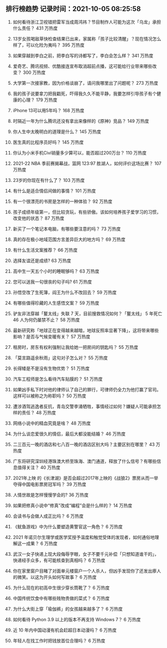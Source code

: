 
## 排行榜趋势 记录时间：2021-10-05 08:25:58
  
  1. 如何看待浙江卫视错把雷军当成周鸿祎？节目制作人可能为这次「乌龙」承担什么责任？ 431 万热度
    
  2. 13岁女孩喝敌草快检查结果已出来，家属称「孩子比较清醒」？现在情况怎么样了，可以化险为夷吗？ 395 万热度
    
  3. 如果穿越到李白之前，把李白写的诗都写了，李白会怎么样？ 341 万热度
    
  4. 爱奇艺、腾讯视频、优酷接连宣布取消超前点播，这可能给行业带来哪些改变？ 300 万热度
    
  5. 大学第一次接家教，因为价格谈崩了，请问我哪里出了问题呢？ 273 万热度
    
  6. 我的孩子说要拿刀把我戳死，吓得我久久不能平静，我要怎样引导孩子有个健康的心理？ 179 万热度
    
  7. iPhone 13可以用5年吗？ 168 万热度
    
  8. 时隔近一年为什么腾讯还没有拿出来像样的《原神》竞品？ 149 万热度
    
  9. 你人生中太晚明白的道理是什么？ 145 万热度
    
  10. 医生真的比程序员好吗？ 145 万热度
    
  11. 你认为小米手机Civi销量多少算可以，能否超过200万台？ 110 万热度
    
  12. 2021-22 NBA 季前赛揭幕战，篮网 123:97 胜湖人，如何评价这场比赛？ 107 万热度
    
  13. 23岁的你现在有什么了？ 103 万热度
    
  14. 有什么是适合情侣间做的事情？ 101 万热度
    
  15. 有一个很漂亮的书房是怎样的一种体验？ 92 万热度
    
  16. 孩子成绩年级第一，但比较贪玩，有些骄傲。该如何培养孩子爱学习的习惯，改变他的状态？ 87 万热度
    
  17. 新买了一个笔记本电脑，有哪些要注意的吗？ 73 万热度
    
  18. 真的存在极小地域范围方言差异巨大的地方吗？ 69 万热度
    
  19. 有什么生活文案推荐？ 66 万热度
    
  20. 选择友谊还是成绩? 63 万热度
    
  21. 高中生一天五个小时的睡眠够吗？ 63 万热度
    
  22. 您可以送我一句很丧的句子吗? 61 万热度
    
  23. 孙悟空改了生死簿，阎王为什么不改回去？ 59 万热度
    
  24. 有哪些值得珍藏的人生感悟文案？ 59 万热度
    
  25. 驴友非法穿越「鳌太线」失联 7 天，目前搜救情况如何？「鳌太线」 5 年死亡 46 人为何仍屡禁不止？ 58 万热度
    
  26. 最新研究称「地球正在变得越来越暗，地球反照率显著下降」，这将带来哪些影响？是否与气候变暖有关？ 57 万热度
    
  27. 租房时，房东有权利强制让我给她一把房间的钥匙吗？ 55 万热度
    
  28. 「莫言路遥余秋雨」这句对子怎么对？ 55 万热度
    
  29. 长得矮是不是没有生物优势？ 51 万热度
    
  30. 汽车工程师是怎么看待汽车贴膜的？ 51 万热度
    
  31. 如果凶手私下时对他的律师认了自己的罪行，可律师仍全力为他打赢了官司。这样可以被称之为称职吗？ 50 万热度
    
  32. 遭涉酒驾逃逸者反抗，青岛交警李涌牺牲，事情经过如何？嫌疑人可能承担怎样的责任？ 48 万热度
    
  33. 网络小说中的精血究竟是啥？ 48 万热度
    
  34. 为什么谈恋爱很久的情侣，最后大都没能结婚？ 46 万热度
    
  35. 二三百元一晚的酒店和七八百一晚的酒店区别大吗？主要区别在哪里？ 43 万热度
    
  36. 广东将研究深圳经港珠澳大桥至珠海、澳门通道，释放了什么信号？有哪些信息值得关注？ 40 万热度
    
  37. 2021年上映 的《长津湖》是否会超过2017年上映的《战狼2》票房从而一举夺得中国电影票房冠军吗？ 39 万热度
    
  38. 人情世故是怎样慢慢学会的? 36 万热度
    
  39. 如果把修真小说中“修真”改成“编程”会是什么样的？ 14 万热度
    
  40. 会读书与会做人成正比吗？ 6 万热度
    
  41. 《鱿鱼游戏》中为什么要塑造黄警官这一角色？ 6 万热度
    
  42. 2021 年诺贝尔生理学或医学奖授予温度和触觉受体的发现者，如何通俗地理解这一成果？ 6 万热度
    
  43. 武汉一女子快递上现大段侮辱字眼，女子不要千元补偿「只想知道谁干的」，快递经手众多，有可能核查到真相吗？ 6 万热度
    
  44. 你在家里窗户目睹了对面单元楼窗户一个人杀人，但凶手发现你了还发出瘆人的微笑。以这为开头如何写故事？ 6 万热度
    
  45. 为什么现在的初高中生很少穿长筒靴了？ 6 万热度
    
  46. 中国传统饮食中有哪些贱物贵做的菜式？ 6 万热度
    
  47. 为什么大街上穿「瑜伽裤」的女孩越来越多了？ 6 万热度
    
  48. 如何看待 Python 3.9 以上的版本不再支持 Windows 7？ 6 万热度
    
  49. 近 10 年内中国动漫有机会赶超日本动漫吗？ 6 万热度
    
  50. 年轻人在找工作时把钱放首位合理吗？ 6 万热度
    